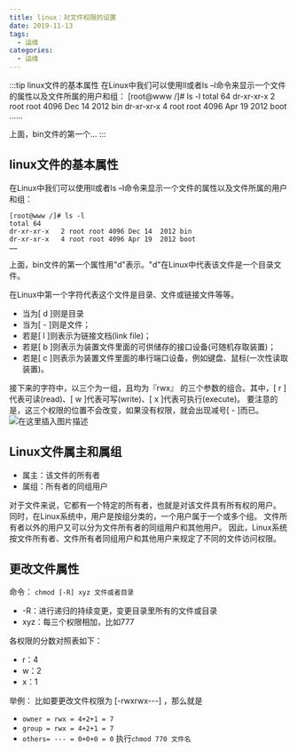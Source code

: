 ```yaml
---
title: linux：对文件权限的设置
date: 2019-11-13
tags:
  - 运维
categories:
  - 运维
---
```


:::tip
linux文件的基本属性
在Linux中我们可以使用ll或者ls –l命令来显示一个文件的属性以及文件所属的用户和组：
[root@www /]# ls -l
total 64
dr-xr-xr-x   2 root root 4096 Dec 14  2012 bin
dr-xr-xr-x   4 root root 4096 Apr 19  2012 boot
……

上面，bin文件的第一个...
:::

<!-- more -->

## linux文件的基本属性
在Linux中我们可以使用ll或者ls –l命令来显示一个文件的属性以及文件所属的用户和组：
```shell
[root@www /]# ls -l
total 64
dr-xr-xr-x   2 root root 4096 Dec 14  2012 bin
dr-xr-xr-x   4 root root 4096 Apr 19  2012 boot
……
```
上面，bin文件的第一个属性用"d"表示。"d"在Linux中代表该文件是一个目录文件。

在Linux中第一个字符代表这个文件是目录、文件或链接文件等等。
- 当为[ d ]则是目录
- 当为[ - ]则是文件；
- 若是[ l ]则表示为链接文档(link file)；
- 若是[ b ]则表示为装置文件里面的可供储存的接口设备(可随机存取装置)；
- 若是[ c ]则表示为装置文件里面的串行端口设备，例如键盘、鼠标(一次性读取装置)。

接下来的字符中，以三个为一组，且均为『rwx』 的三个参数的组合。其中，[ r ]代表可读(read)、[ w ]代表可写(write)、[ x ]代表可执行(execute)。 要注意的是，这三个权限的位置不会改变，如果没有权限，就会出现减号[ - ]而已。
![在这里插入图片描述](https://img-blog.csdnimg.cn/20191113105719246.png?x-oss-process=image/watermark,type_ZmFuZ3poZW5naGVpdGk,shadow_10,text_aHR0cHM6Ly9ibG9nLmNzZG4ubmV0L3dlaXhpbl80Mzk3MjQzNw==,size_16,color_FFFFFF,t_70)
## Linux文件属主和属组
- 属主：该文件的所有者
- 属组：所有者的同组用户

对于文件来说，它都有一个特定的所有者，也就是对该文件具有所有权的用户。
同时，在Linux系统中，用户是按组分类的，一个用户属于一个或多个组。
文件所有者以外的用户又可以分为文件所有者的同组用户和其他用户。
因此，Linux系统按文件所有者、文件所有者同组用户和其他用户来规定了不同的文件访问权限。
## 更改文件属性
命令：
`chmod [-R] xyz 文件或者目录`
- -R：进行递归的持续变更，变更目录里所有的文件或目录
- xyz：每三个权限相加，比如777

各权限的分数对照表如下：
- r：4
- w：2
- x：1

举例：
比如要更改文件权限为 [-rwxrwx---] ，那么就是
- `owner = rwx = 4+2+1 = 7`
- `group = rwx = 4+2+1 = 7`
- `others= --- = 0+0+0 = 0`
执行`chmod 770 文件名`

